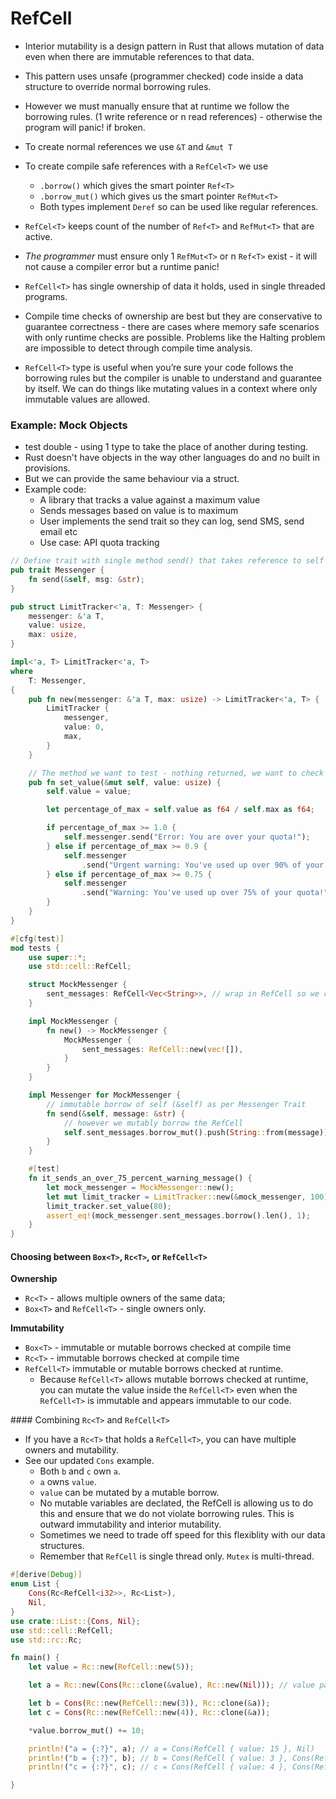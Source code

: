 # RefCell<T>

- Interior mutability is a design pattern in Rust that allows mutation of data even when there are immutable references to that data.
- This pattern uses unsafe (programmer checked) code inside a data structure to override normal borrowing rules.
- However we must manually ensure that at runtime we follow the borrowing rules. (1 write reference or n read references) - otherwise the program will panic! if broken.
- To create normal references we use `&T` and `&mut T`
- To create compile safe references with a `RefCel<T>` we use
  - `.borrow()` which gives the smart pointer `Ref<T>`
  - `.borrow_mut()` which gives us the smart pointer `RefMut<T>`
  - Both types implement `Deref` so can be used like regular references.
- `RefCel<T>` keeps count of the number of `Ref<T>` and `RefMut<T>` that are active.
- _The programmer_ must ensure only 1 `RefMut<T>` or n `Ref<T>` exist - it will not cause a compiler error but a runtime panic!

- `RefCell<T>` has single ownership of data it holds, used in single threaded programs.
- Compile time checks of ownership are best but they are conservative to guarantee correctness - there are cases where memory safe scenarios with only runtime checks are possible. Problems like the Halting problem are impossible to detect through compile time analysis.
- `RefCell<T>` type is useful when you’re sure your code follows the borrowing rules but the compiler is unable to understand and guarantee by itself. We can do things like mutating values in a context where only immutable values are allowed.

### Example: Mock Objects

- test double - using 1 type to take the place of another during testing.
- Rust doesn't have objects in the way other languages do and no built in provisions.
- But we can provide the same behaviour via a struct.
- Example code:
  - A library that tracks a value against a maximum value
  - Sends messages based on value is to maximum
  - User implements the send trait so they can log, send SMS, send email etc
  - Use case: API quota tracking

```rust
// Define trait with single method send() that takes reference to self and the string slice msg.
pub trait Messenger {
    fn send(&self, msg: &str);
}

pub struct LimitTracker<'a, T: Messenger> {
    messenger: &'a T,
    value: usize,
    max: usize,
}

impl<'a, T> LimitTracker<'a, T>
where
    T: Messenger,
{
    pub fn new(messenger: &'a T, max: usize) -> LimitTracker<'a, T> {
        LimitTracker {
            messenger,
            value: 0,
            max,
        }
    }

    // The method we want to test - nothing returned, we want to check send() called correctly
    pub fn set_value(&mut self, value: usize) {
        self.value = value;

        let percentage_of_max = self.value as f64 / self.max as f64;

        if percentage_of_max >= 1.0 {
            self.messenger.send("Error: You are over your quota!");
        } else if percentage_of_max >= 0.9 {
            self.messenger
                .send("Urgent warning: You've used up over 90% of your quota!");
        } else if percentage_of_max >= 0.75 {
            self.messenger
                .send("Warning: You've used up over 75% of your quota!");
        }
    }
}

#[cfg(test)]
mod tests {
    use super::*;
    use std::cell::RefCell;

    struct MockMessenger {
        sent_messages: RefCell<Vec<String>>, // wrap in RefCell so we can mutate wihtin send()
    }

    impl MockMessenger {
        fn new() -> MockMessenger {
            MockMessenger {
                sent_messages: RefCell::new(vec![]),
            }
        }
    }

    impl Messenger for MockMessenger {
        // immutable borrow of self (&self) as per Messenger Trait
        fn send(&self, message: &str) {
            // however we mutably borrow the RefCell
            self.sent_messages.borrow_mut().push(String::from(message));
        }
    }

    #[test]
    fn it_sends_an_over_75_percent_warning_message() {
        let mock_messenger = MockMessenger::new();
        let mut limit_tracker = LimitTracker::new(&mock_messenger, 100);
        limit_tracker.set_value(80);
        assert_eq!(mock_messenger.sent_messages.borrow().len(), 1);
    }
}
```

#### Choosing between `Box<T>`, `Rc<T>`, or `RefCell<T>`

**Ownership**

- `Rc<T>` - allows multiple owners of the same data;
- `Box<T>` and `RefCell<T>` - single owners only.

**Immutability**

- `Box<T>` - immutable or mutable borrows checked at compile time
- `Rc<T>` - immutable borrows checked at compile time
- `RefCell<T>` immutable or mutable borrows checked at runtime.
  - Because `RefCell<T>` allows mutable borrows checked at runtime, you can mutate the value inside the `RefCell<T>` even when the `RefCell<T>` is immutable and appears immutable to our code.

#### Combining `Rc<T>` and `RefCell<T>`

- If you have a `Rc<T>` that holds a `RefCell<T>`, you can have multiple owners and mutability.
- See our updated `Cons` example.
  - Both `b` and `c` own `a`.
  - `a` owns `value`.
  - `value` can be mutated by a mutable borrow.
  - No mutable variables are declated, the RefCell is allowing us to do this and ensure that we do not violate borrowing rules. This is outward immutability and interior mutability.
  - Sometimes we need to trade off speed for this flexiblity with our data structures.
  - Remember that `RefCell` is single thread only. `Mutex` is multi-thread.

```rust
#[derive(Debug)]
enum List {
    Cons(Rc<RefCell<i32>>, Rc<List>),
    Nil,
}
use crate::List::{Cons, Nil};
use std::cell::RefCell;
use std::rc::Rc;

fn main() {
    let value = Rc::new(RefCell::new(5));

    let a = Rc::new(Cons(Rc::clone(&value), Rc::new(Nil))); // value passed as a Rc so that value is

    let b = Cons(Rc::new(RefCell::new(3)), Rc::clone(&a));
    let c = Cons(Rc::new(RefCell::new(4)), Rc::clone(&a));

    *value.borrow_mut() += 10;

    println!("a = {:?}", a); // a = Cons(RefCell { value: 15 }, Nil)
    println!("b = {:?}", b); // b = Cons(RefCell { value: 3 }, Cons(RefCell { value: 15 }, Nil))
    println!("c = {:?}", c); // c = Cons(RefCell { value: 4 }, Cons(RefCell { value: 15 }, Nil))

}
```
